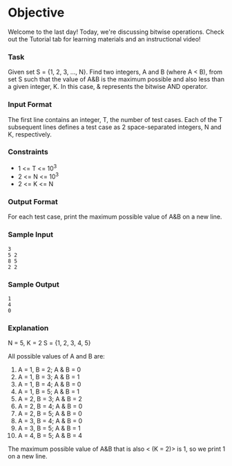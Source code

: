 # Objective

Welcome to the last day! Today, we're discussing bitwise operations. Check out the Tutorial tab for learning materials and an instructional video!

### Task

Given set S = {1, 2, 3, ..., N}. Find two integers, A and B (where A < B), from set S such that the value of A&B is the maximum possible and also less than a given integer, K. In this case, & represents the bitwise AND operator.

### Input Format

The first line contains an integer, T, the number of test cases.
Each of the T subsequent lines defines a test case as 2 space-separated integers, N and K, respectively.

### Constraints

-   1 <= T <= 10<sup>3</sup>
-   2 <= N <= 10<sup>3</sup>
-   2 <= K <= N

### Output Format

For each test case, print the maximum possible value of A&B on a new line.

### Sample Input

```
3
5 2
8 5
2 2
```

### Sample Output

```
1
4
0
```

### Explanation

N = 5, K = 2 S = {1, 2, 3, 4, 5}

All possible values of A and B are:

1. A = 1, B = 2; A & B = 0
2. A = 1, B = 3; A & B = 1
3. A = 1, B = 4; A & B = 0
4. A = 1, B = 5; A & B = 1
5. A = 2, B = 3; A & B = 2
6. A = 2, B = 4; A & B = 0
7. A = 2, B = 5; A & B = 0
8. A = 3, B = 4; A & B = 0
9. A = 3, B = 5; A & B = 1
10. A = 4, B = 5; A & B = 4

The maximum possible value of A&B that is also < (K = 2)> is 1, so we print 1 on a new line.
